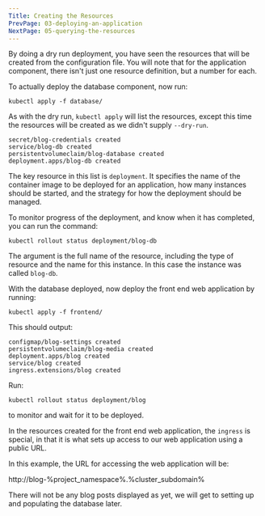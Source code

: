 ```yaml
---
Title: Creating the Resources
PrevPage: 03-deploying-an-application
NextPage: 05-querying-the-resources
---
```


By doing a dry run deployment, you have seen the resources that will be created from the configuration file. You will note that for the application component, there isn't just one resource definition, but a number for each.

To actually deploy the database component, now run:

```execute
kubectl apply -f database/
```

As with the dry run, `kubectl apply` will list the resources, except this time the resources will be created as we didn't supply `--dry-run`.

```
secret/blog-credentials created
service/blog-db created
persistentvolumeclaim/blog-database created
deployment.apps/blog-db created
```

The key resource in this list is `deployment`. It specifies the name of the container image to be deployed for an application, how many instances should be started, and the strategy for how the deployment should be managed.

To monitor progress of the deployment, and know when it has completed, you can run the command:

```execute
kubectl rollout status deployment/blog-db
```

The argument is the full name of the resource, including the type of resource and the name for this instance. In this case the instance was called `blog-db`.

With the database deployed, now deploy the front end web application by running:

```execute
kubectl apply -f frontend/
```

This should output:

```
configmap/blog-settings created
persistentvolumeclaim/blog-media created
deployment.apps/blog created
service/blog created
ingress.extensions/blog created
```

Run:

```execute
kubectl rollout status deployment/blog
```

to monitor and wait for it to be deployed.

In the resources created for the front end web application, the `ingress` is special, in that it is what sets up access to our web application using a public URL.

In this example, the URL for accessing the web application will be:

http://blog-%project_namespace%.%cluster_subdomain%

There will not be any blog posts displayed as yet, we will get to setting up and populating the database later.
